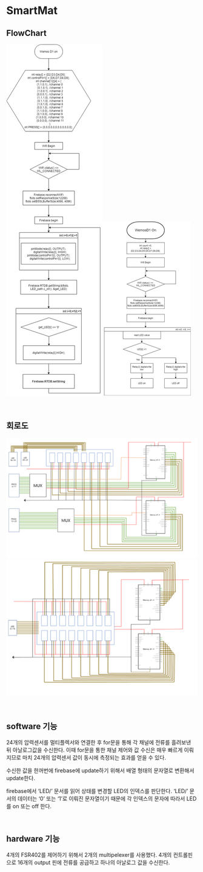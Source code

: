 # SmartMat

## FlowChart

![smartmat_8ch](./readmeImg/smartmat_8ch.png)
![smartmat_16ch](./readmeImg/smartmat_16ch.png)

<br>

## 회로도

![smartmat_8ch](./readmeImg/smartmat_8ch_circuit.png)
![smartmat_16ch](./readmeImg/smartmat_16ch_circuit.png)

<br>

## software 기능

 24개의 압력센서를 멀티플렉서와 연결한 후 for문을 통해 각 채널에 전류를 흘려보낸 뒤 아날로그값을 수신한다. 이때 for문을 통한 채널 제어와 값 수신은 매우 빠르게 이뤄지므로 마치 24개의 압력센서 값이 동시에 측정되는 효과를 얻을 수 있다.

 수신한 값을 한꺼번에 firebase에 update하기 위해서 배열 형태의 문자열로 변환해서 update한다. 
 
 firebase에서 ‘LED/’ 문서를 읽어 상태를 변경할 LED의 인덱스를 판단한다. ‘LED/’ 문서의 데이터는 ‘0’ 또는 ‘1’로 이뤄진 문자열이기 때문에 각 인덱스의 문자에 따라서 LED를 on 또는 off 한다. 


<br>

## hardware 기능

4개의 FSR402를 제어하기 위해서 2개의 multipelexer를 사용했다. 4개의 컨트롤핀으로 16개의 output 핀에 전류를 공급하고 하나의 아날로그 값을 수신한다. 
